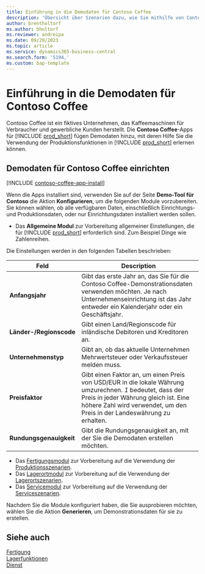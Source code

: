 ```yaml
---
title: Einführung in die Demodaten für Contoso Coffee
description: 'Übersicht über Szenarien dazu, wie Sie mithilfe von Contoso Coffee-Demodaten die Verwendung von Produktionsfunktionen in Business Central erlernen können.'
author: brentholtorf
ms.author: bholtorf
ms.reviewer: andreipa
ms.date: 09/20/2023
ms.topic: article
ms.service: dynamics365-business-central
ms.search.form: '5194,'
ms.custom: bap-template
---
```


# Einführung in die Demodaten für Contoso Coffee

Contoso Coffee ist ein fiktives Unternehmen, das Kaffeemaschinen für Verbraucher und gewerbliche Kunden herstellt. Die **Contoso Coffee**-Apps für [!INCLUDE [prod_short](../includes/prod_short.md)] fügen Demodaten hinzu, mit deren Hilfe Sie die Verwendung der Produktionsfunktionen in [!INCLUDE [prod_short](../includes/prod_short.md)] erlernen können.  

## Demodaten für Contoso Coffee einrichten

[!INCLUDE [contoso-coffee-app-install](../includes/contoso-coffee-app-install.md)]

Wenn die Apps installiert sind, verwenden Sie auf der Seite **Demo-Tool für Contoso** die Aktion **Konfigurieren**, um die folgenden Module vorzubereiten. Sie können wählen, ob alle verfügbaren Daten, einschließlich Einrichtungs- und Produktionsdaten, oder nur Einrichtungsdaten installiert werden sollen.

 - Das **Allgemeine Modul** zur Vorbereitung allgemeiner Einstellungen, die für [!INCLUDE [prod_short](../includes/prod_short.md)] erforderlich sind. Zum Beispiel Dinge wie Zahlenreihen. 

Die Einstellungen werden in den folgenden Tabellen beschrieben:  

|Feld  |Description  |
|---------|---------|
|**Anfangsjahr** |Gibt das erste Jahr an, das Sie für die Contoso Coffee-Demonstrationsdaten verwenden möchten. Je nach Unternehmenseinrichtung ist das Jahr entweder ein Kalenderjahr oder ein Geschäftsjahr.|
|**Länder-/Regionscode**|Gibt einen Land/Regionscode für inländische Debitoren und Kreditoren an.|
|**Unternehmenstyp**    |Gibt an, ob das aktuelle Unternehmen Mehrwertsteuer oder Verkaufssteuer melden muss. |
|**Preisfaktor**     |Gibt einen Faktor an, um einen Preis von USD/EUR in die lokale Währung umzurechnen. *1* bedeutet, dass der Preis in jeder Währung gleich ist. Eine höhere Zahl wird verwendet, um den Preis in der Landeswährung zu erhalten. |
|**Rundungsgenauigkeit**  |Gibt die Rundungsgenauigkeit an, mit der Sie die Demodaten erstellen möchten.|

 - Das [Fertigungsmodul](manufacturing/contoso-coffee-manufacturing-intro.md) zur Vorbereitung auf die Verwendung der [Produktionsszenarien](manufacturing/contoso-coffee-manufacturing-intro.md#scenarios).
 - Das [Lagerortmodul](warehousing/contoso-coffee-warehousing-intro.md) zur Vorbereitung auf die Verwendung der [Lagerortszenarien](warehousing/contoso-coffee-warehousing-intro.md#scenarios).
 - Das [Servicemodul](service/contoso-coffee-service-intro.md) zur Vorbereitung auf die Verwendung der [Serviceszenarien](service/contoso-coffee-service-intro.md#scenarios).

Nachdem Sie die Module konfiguriert haben, die Sie ausprobieren möchten, wählen Sie die Aktion **Generieren**, um Demonstrationsdaten für sie zu erstellen.

## Siehe auch

[Fertigung](../production-manage-manufacturing.md)  
[Lagerfunktionen](../warehouse-manage-warehouse.md)  
[Dienst](../service-service.md)
<!-- [Projects and Jobs](../projects-manage-projects.md) -->

